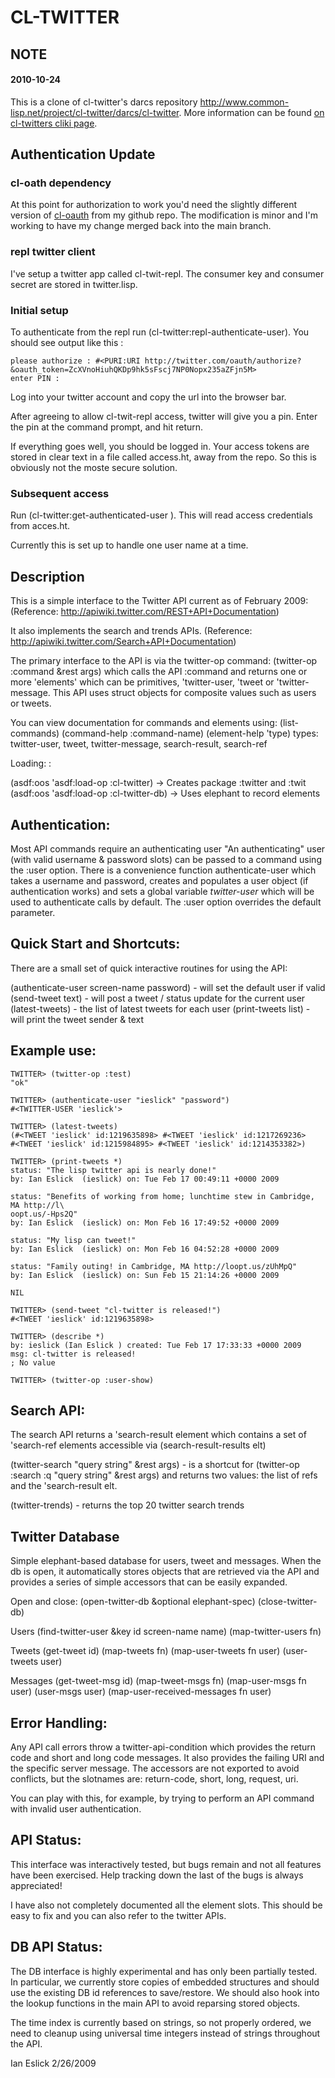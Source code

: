 # CL-TWITTER

## NOTE

#### 2010-10-24

This is a clone of cl-twitter's darcs repository http://www.common-lisp.net/project/cl-twitter/darcs/cl-twitter.
More information can be found [on cl-twitters cliki page](http://common-lisp.net/project/cl-twitter/).


## Authentication Update

### cl-oath dependency

At this point for authorization to work you'd need the slightly different version of [cl-oauth](https://github.com/fons/cl-oauth) from my github repo.
The modification is minor and I'm working to have my change merged back into the main branch.

### repl twitter client

I've setup a twitter app called cl-twit-repl. The consumer key and consumer secret are stored in twitter.lisp.

### Initial setup

To authenticate from the repl run (cl-twitter:repl-authenticate-user).
You should see output like this :

    please authorize : #<PURI:URI http://twitter.com/oauth/authorize?&oauth_token=ZcXVnoHiuhQKDp9hk5sFscj7NP0Nopx235aZFjn5M>
    enter PIN :   

Log into your twitter account and copy the url into the browser bar.

After agreeing to allow cl-twit-repl access, twitter will give you a pin.
Enter the pin at the command prompt, and hit return.

If everything goes well, you should be logged in.
Your access tokens are stored in clear text in a file called access.ht, away from the repo.
So this is obviously not the moste secure solution.

### Subsequent access

Run (cl-twitter:get-authenticated-user <user name> ). This will read access credentials from acces.ht.

Currently this is set up to handle one user name at a time.


## Description 
	
This is a simple interface to the Twitter API current as of February 2009:
(Reference: http://apiwiki.twitter.com/REST+API+Documentation)

It also implements the search and trends APIs.
(Reference: http://apiwiki.twitter.com/Search+API+Documentation)

The primary interface to the API is via the twitter-op command:
   (twitter-op :command &rest args)
which calls the API :command and returns one or more 'elements' which
can be primitives, 'twitter-user, 'tweet or 'twitter-message.  This
API uses struct objects for composite values such as users or tweets.

You can view documentation for commands and elements using:
(list-commands)
(command-help :command-name) 
(element-help 'type)
  types: twitter-user, tweet, twitter-message, search-result, search-ref

Loading: :

(asdf:oos 'asdf:load-op :cl-twitter) -> Creates package :twitter and :twit
(asdf:oos 'asdf:load-op :cl-twitter-db) -> Uses elephant to record elements

## Authentication:


Most API commands require an authenticating user "An authenticating"
user (with valid username & password slots) can be passed to a command
using the :user option.  There is a convenience function
authenticate-user which takes a username and password, creates and
populates a user object (if authentication works) and sets a global
variable *twitter-user* which will be used to authenticate calls by
default.  The :user option overrides the default parameter.

## Quick Start and Shortcuts:


There are a small set of quick interactive routines for using the API:

(authenticate-user screen-name password) - will set the default user if valid
(send-tweet text) - will post a tweet / status update for the current user
(latest-tweets) - the list of latest tweets for each user
(print-tweets list) - will print the tweet sender & text

## Example use:


    TWITTER> (twitter-op :test)
    "ok"

    TWITTER> (authenticate-user "ieslick" "password")
    #<TWITTER-USER 'ieslick'>

    TWITTER> (latest-tweets)
    (#<TWEET 'ieslick' id:1219635898> #<TWEET 'ieslick' id:1217269236>
    #<TWEET 'ieslick' id:1215984895> #<TWEET 'ieslick' id:1214353382>)

    TWITTER> (print-tweets *)
    status: "The lisp twitter api is nearly done!"
    by: Ian Eslick  (ieslick) on: Tue Feb 17 00:49:11 +0000 2009

    status: "Benefits of working from home; lunchtime stew in Cambridge, MA http://l\
    oopt.us/-Hps2Q"
    by: Ian Eslick  (ieslick) on: Mon Feb 16 17:49:52 +0000 2009

    status: "My lisp can tweet!"
    by: Ian Eslick  (ieslick) on: Mon Feb 16 04:52:28 +0000 2009

    status: "Family outing! in Cambridge, MA http://loopt.us/zUhMpQ"
    by: Ian Eslick  (ieslick) on: Sun Feb 15 21:14:26 +0000 2009

    NIL

    TWITTER> (send-tweet "cl-twitter is released!")
    #<TWEET 'ieslick' id:1219635898>

    TWITTER> (describe *)
    by: ieslick (Ian Eslick ) created: Tue Feb 17 17:33:33 +0000 2009
    msg: cl-twitter is released!
    ; No value

    TWITTER> (twitter-op :user-show)


## Search API:


The search API returns a 'search-result element which contains a set
of 'search-ref elements accessible via (search-result-results elt)

(twitter-search "query string" &rest args) - is a shortcut for
   (twitter-op :search :q "query string" &rest args)
   and returns two values: the list of refs and the 'search-result elt.

(twitter-trends) - returns the top 20 twitter search trends


## Twitter Database 


Simple elephant-based database for users, tweet and messages.  When
the db is open, it automatically stores objects that are retrieved via
the API and provides a series of simple accessors that can be easily
expanded.

Open and close:
(open-twitter-db &optional elephant-spec)
(close-twitter-db)

Users
(find-twitter-user &key id screen-name name)
(map-twitter-users fn)

Tweets
(get-tweet id)
(map-tweets fn)
(map-user-tweets fn user)
(user-tweets user)

Messages
(get-tweet-msg id)
(map-tweet-msgs fn)
(map-user-msgs fn user)
(user-msgs user)
(map-user-received-messages fn user)


## Error Handling:


Any API call errors throw a twitter-api-condition which provides
the return code and short and long code messages.  It also provides
the failing URI and the specific server message.  The accessors are
not exported to avoid conflicts, but the slotnames are: 
    return-code, short, long, request, uri.

You can play with this, for example, by trying to perform an API
command with invalid user authentication.

## API Status:


This interface was interactively tested, but bugs remain and not all
features have been exercised.  Help tracking down the last of the 
bugs is always appreciated!

I have also not completely documented all the element slots.  This
should be easy to fix and you can also refer to the twitter APIs.

## DB API Status:


The DB interface is highly experimental and has only been partially
tested.  In particular, we currently store copies of embedded 
structures and should use the existing DB id references to save/restore.
We should also hook into the lookup functions in the main API to avoid
reparsing stored objects.

The time index is currently based on strings, so not properly ordered,
we need to cleanup using universal time integers instead of strings
throughout the API.

Ian Eslick
2/26/2009